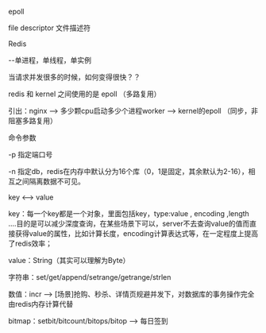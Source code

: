 epoll

file descriptor 文件描述符

Redis

--单进程，单线程，单实例

当请求并发很多的时候，如何变得很快？？

redis 和 kernel 之间使用的是 epoll （多路复用）

引出：nginx --> 多少颗cpu启动多少个进程worker --> kernel的epoll （同步，非阻塞多路复用）



命令参数

-p 指定端口号

-n 指定db，redis在内存中默认分为16个库（0，1是固定，其余默认为2-16），相互之间隔离数据不可见。



key <--> value 

key：每一个key都是一个对象，里面包括key，type:value , encoding ,length ....目的是可以减少深度查询，在某些场景下可以，server不去查询value的值而直接获得value的属性，比如计算长度，encoding计算表达式等，在一定程度上提高了redis效率；

value：String（其实可以理解为Byte）

字符串：set/get/append/setrange/getrange/strlen

数值：incr --> [场景]抢购、秒杀、详情页规避并发下，对数据库的事务操作完全由redis内存计算代替

bitmap：setbit/bitcount/bitops/bitop --> 每日签到

